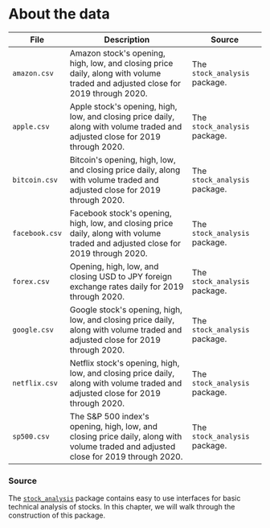# About the data

| File | Description | Source |
| --- | --- | --- |
| `amazon.csv` | Amazon stock's opening, high, low, and closing price daily, along with volume traded and adjusted close for 2019 through 2020. | The `stock_analysis` package. |
| `apple.csv` | Apple stock's opening, high, low, and closing price daily, along with volume traded and adjusted close for 2019 through 2020. | The `stock_analysis` package. |
| `bitcoin.csv` | Bitcoin's opening, high, low, and closing price daily, along with volume traded and adjusted close for 2019 through 2020. | The `stock_analysis` package. |
| `facebook.csv` | Facebook stock's opening, high, low, and closing price daily, along with volume traded and adjusted close for 2019 through 2020. | The `stock_analysis` package. |
| `forex.csv` | Opening, high, low, and closing USD to JPY foreign exchange rates daily for 2019 through 2020. | The `stock_analysis` package. |
| `google.csv` | Google stock's opening, high, low, and closing price daily, along with volume traded and adjusted close for 2019 through 2020. | The `stock_analysis` package. |
| `netflix.csv` | Netflix stock's opening, high, low, and closing price daily, along with volume traded and adjusted close for 2019 through 2020. | The `stock_analysis` package. |
| `sp500.csv` | The S&P 500 index's opening, high, low, and closing price daily, along with volume traded and adjusted close for 2019 through 2020. | The `stock_analysis` package. |

### Source
The [`stock_analysis`](https://github.com/stefmolin/stock-analysis) package contains easy to use interfaces for basic technical analysis of stocks. In this chapter, we will walk through the construction of this package.
